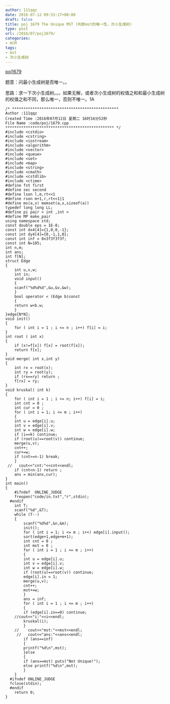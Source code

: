 ```yaml
---
author: 111qqz
date: 2016-07-12 09:53:17+00:00
draft: false
title: poj 1679 The Unique MST (判断mst的唯一性，次小生成树)
type: post
url: /2016/07/poj1679/
categories:
- ACM
tags:
- mst
- 次小生成树
---
```


[poj1679](http://poj.org/problem?id=1679)

题意：问最小生成树是否唯一。。

思路：求一下次小生成树。。。如果无解，或者次小生成树的权值之和和最小生成树的权值之和不同，那么唯一，否则不唯一。1A

 

    
    /* ***********************************************
    Author :111qqz
    Created Time :2016年07月12日 星期二 16时16分52秒
    File Name :code/poj/1679.cpp
    ************************************************ */
    #include <cstdio>
    #include <cstring>
    #include <iostream>
    #include <algorithm>
    #include <vector>
    #include <queue>
    #include <set>
    #include <map>
    #include <string>
    #include <cmath>
    #include <cstdlib>
    #include <ctime>
    #define fst first
    #define sec second
    #define lson l,m,rt<<1
    #define rson m+1,r,rt<<1|1
    #define ms(a,x) memset(a,x,sizeof(a))
    typedef long long LL;
    #define pi pair < int ,int >
    #define MP make_pair
    using namespace std;
    const double eps = 1E-8;
    const int dx4[4]={1,0,0,-1};
    const int dy4[4]={0,-1,1,0};
    const int inf = 0x3f3f3f3f;
    const int N=105;
    int n,m;
    int ans;
    int f[N];
    struct Edge
    {
        int u,v,w;
        int in;
        void input()
        {
    	scanf("%d%d%d",&u,&v,&w);
        }
        bool operator < (Edge b)const
        {
    	return w<b.w;
        }
    }edge[N*N];
    void init()
    {
        for ( int i = 1 ; i <= n ; i++) f[i] = i;
    }
    int root ( int x)
    {
        if (x!=f[x]) f[x] = root(f[x]);
        return f[x];
    }
    void merge( int x,int y)
    {
        int rx = root(x);
        int ry = root(y);
        if (rx==ry) return ;
        f[rx] = ry;
    }
    void kruskal( int k)
    {
        for ( int i = 1 ; i <= n; i++) f[i] = i;
        int cnt = 0 ;
        int cur = 0 ;
        for ( int i = 1; i <= m ; i++)
        {
    	int u = edge[i].u;
    	int v = edge[i].v;
    	int w = edge[i].w;
    	if (i==k) continue;
    	if (root(u)==root(v)) continue;
    	merge(u,v);
    	cnt++;
    	cur+=w;
    	if (cnt>=n-1) break;
        }
     //   cout<<"cnt:"<<cnt<<endl;
        if (cnt<n-1) return ;
        ans = min(ans,cur);
    }
    int main()
    {
    	#ifndef  ONLINE_JUDGE 
    	freopen("code/in.txt","r",stdin);
      #endif
    	int T;
    	scanf("%d",&T);
    	while (T--)
    	{
    	    scanf("%d%d",&n,&m);
    	    init();
    	    for ( int i = 1; i <= m ; i++) edge[i].input();
    	    sort(edge+1,edge+m+1);
    	    int cnt = 0 ;
    	    int mst = 0 ;
    	    for ( int i = 1 ; i <= m ; i++)
    	    {
    		int u = edge[i].u;
    		int v = edge[i].v;
    		int w = edge[i].w;
    		if (root(u)==root(v)) continue;
    		edge[i].in = 1;
    		merge(u,v);
    		cnt++;
    		mst+=w; 
    	    }
    	    ans = inf;
    	    for ( int i = 1 ; i <= m ; i++)
    	    {
    		if (edge[i].in==0) continue;
    	//cout<<"i:"<<i<<endl;
    		kruskal(i);
    	    }
    	//    cout<<"mst:"<<mst<<endl;
    	 //   cout<<"ans:"<<ans<<endl;
    	    if (ans==inf)
    	    {
    		printf("%d\n",mst);
    	    }else
    	    {
    		if (ans==mst) puts("Not Unique!");
    		else printf("%d\n",mst);
    	    }
    	}
      #ifndef ONLINE_JUDGE  
      fclose(stdin);
      #endif
        return 0;
    }
    





